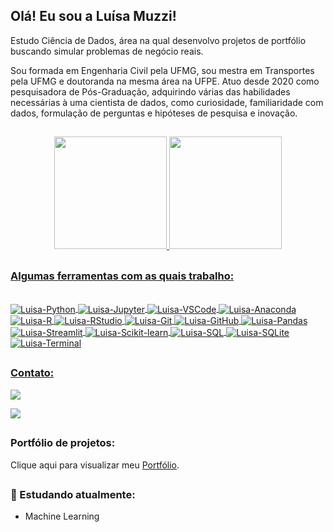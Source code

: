 ## Olá! Eu sou a Luísa Muzzi!

Estudo Ciência de Dados, área na qual desenvolvo projetos de portfólio buscando simular problemas de negócio reais.  

Sou formada em Engenharia Civil pela UFMG, sou mestra em Transportes pela UFMG e doutoranda na mesma área na UFPE. Atuo desde 2020 como pesquisadora de Pós-Graduação, adquirindo várias das habilidades necessárias à uma cientista de dados, como curiosidade, familiaridade com dados, formulação de perguntas e hipóteses de pesquisa e inovação. 

##

<div align="center">
  <a href="https://github.com/luisamuzzi">
  <img height="180em" src="https://github-readme-stats.vercel.app/api?username=luisamuzzi&show_icons=true&theme=dracula&include_all_commits=true&count_private=true"/>
  <img height="180em" src="https://github-readme-stats.vercel.app/api/top-langs/?username=luisamuzzi&layout=compact&langs_count=7&theme=dracula"/>
</div>

##

### Algumas ferramentas com as quais trabalho:
<div style="display: inline_block"><br>
  <img align="center" alt="Luisa-Python" src="https://img.shields.io/badge/Python-3776AB?style=for-the-badge&logo=python&logoColor=white">
  <img align="center" alt="Luisa-Jupyter" <img src="https://img.shields.io/badge/Jupyter-F37626.svg?&style=for-the-badge&logo=Jupyter&logoColor=white" />
  <img align="center" alt="Luisa-VSCode" <img src="https://img.shields.io/badge/Visual%20Studio%20Code-007ACC?style=for-the-badge&logo=visual-studio-code&logoColor=white" />
  <img align="center" alt="Luisa-Anaconda" <img src="https://img.shields.io/badge/Anaconda-%2344A833.svg?style=for-the-badge&logo=anaconda&logoColor=white" />
  <img align="center" alt="Luisa-R" <img src="https://img.shields.io/badge/R-276DC3?style=for-the-badge&logo=r&logoColor=white" />
  <img align="center" alt="Luisa-RStudio" <img src="https://img.shields.io/badge/RStudio-75AADB?style=for-the-badge&logo=RStudio&logoColor=white" />          
  <img align="center" alt="Luisa-Git" <img src="https://img.shields.io/badge/Git-F05032?style=for-the-badge&logo=git&logoColor=white" />
  <img align="center" alt="Luisa-GitHub" <img src="https://img.shields.io/badge/GitHub-181717?style=for-the-badge&logo=github&logoColor=white" />
  <img align="center" alt="Luisa-Pandas" <img src="https://img.shields.io/badge/Pandas-150458?style=for-the-badge&logo=pandas&logoColor=white" />
  <img align="center" alt="Luisa-Streamlit" <img src="https://img.shields.io/badge/Streamlit-FF4B4B?style=for-the-badge&logo=streamlit&logoColor=white" />
  <img align="center" alt="Luisa-Scikit-learn" <img src="https://img.shields.io/badge/scikit--learn-F7931E?style=for-the-badge&logo=scikit-learn&logoColor=white" />
  <img align="center" alt="Luisa-SQL" <img src="https://img.shields.io/badge/SQL-00000F?style=for-the-badge&logo=postgresql&logoColor=white" />
  <img align="center" alt="Luisa-SQLite"" <img src="https://img.shields.io/badge/SQLite-003B57?style=for-the-badge&logo=sqlite&logoColor=white" />
  <img align="center" alt="Luisa-Terminal"" <img src="https://img.shields.io/badge/Terminal-FF4B4B?style=for-the-badge&logo=terminal&logoColor=white" /
           
</div>
  
  ##

 ### Contato:
<div> 
  <a href="https://www.linkedin.com/in/luisamuzzi" target="_blank"><img src="https://img.shields.io/badge/-LinkedIn-%230077B5?style=for-the-badge&logo=linkedin&logoColor=white" target="_blank"></a> 
  
  <a href="https://medium.com/@luisamuzzi" target="_blank"><img src="https://img.shields.io/badge/Medium-12100E?style=for-the-badge&logo=medium&logoColor=white" target="_blank"></a>

</div>

##

### Portfólio de projetos:

Clique aqui para visualizar meu [Portfólio](https://luisamuzzi.github.io/portfolio_projetos/). 

##

### 📖 Estudando atualmente:
- Machine Learning
